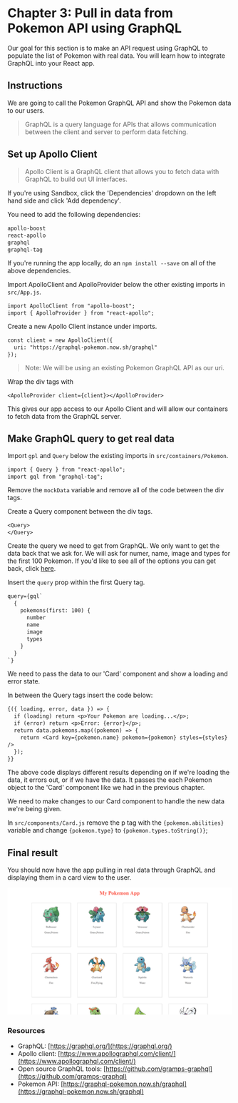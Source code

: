 # Chapter 3: Pull in data from Pokemon API using GraphQL

Our goal for this section is to make an API request using GraphQL to populate the list of Pokemon with real data. You will learn how to integrate GraphQL into your React app.

## Instructions

We are going to call the Pokemon GraphQL API and show the Pokemon data to our users. 

> GraphQL is a query language for APIs that allows communication between the client and server to perform data fetching.

## Set up Apollo Client

> Apollo Client is a GraphQL client that allows you to fetch data with GraphQL to build out UI interfaces. 

If you're using Sandbox, click the 'Dependencies' dropdown on the left hand side and click 'Add dependency'. 

You need to add the following dependencies: 

```
apollo-boost
react-apollo
graphql
graphql-tag
```

If you're running the app locally, do an `npm install --save` on all of the above dependencies. 

Import ApolloClient and ApolloProvider below the other existing imports in `src/App.js`.

```
import ApolloClient from "apollo-boost";
import { ApolloProvider } from "react-apollo";
```

Create a new Apollo Client instance under imports. 

```
const client = new ApolloClient({
  uri: "https://graphql-pokemon.now.sh/graphql"
});
```

> Note: We will be using an existing Pokemon GraphQL API as our uri. 

Wrap the div tags with 

```
<ApolloProvider client={client}></ApolloProvider>
``` 
This gives our app access to our Apollo Client and will allow our containers to fetch data from the GraphQL server. 

## Make GraphQL query to get real data

Import `gpl` and `Query` below the existing imports in `src/containers/Pokemon`.

```
import { Query } from "react-apollo";
import gql from "graphql-tag";
```

Remove the `mockData` variable and remove all of the code between the div tags. 

Create a Query component between the div tags. 

```
<Query>
</Query>
```

Create the query we need to get from GraphQL. We only want to get the data back that we ask for. We will ask for numer, name, image and types for the first 100 Pokemon. If you'd like to see all of the options you can get back, click [here](https://graphql-pokemon.now.sh/graphql).

Insert the `query` prop within the first Query tag. 

```
query={gql`
  {
    pokemons(first: 100) {
      number
      name
      image
      types
    }
  }
`}
```

We need to pass the data to our 'Card' component and show a loading and error state. 

In between the Query tags insert the code below: 

```
{({ loading, error, data }) => {
  if (loading) return <p>Your Pokemon are loading...</p>;
  if (error) return <p>Error: {error}</p>;
  return data.pokemons.map((pokemon) => {
    return <Card key={pokemon.name} pokemon={pokemon} styles={styles} />
  });
}}
```

The above code displays different results depending on if we're loading the data, it errors out, or if we have the data. It passes the each Pokemon object to the 'Card' component like we had in the previous chapter. 

We need to make changes to our Card component to handle the new data we're being given. 

In `src/components/Card.js` remove the p tag with the `{pokemon.abilities}` variable and change `{pokemon.type}` to `{pokemon.types.toString()}`; 

## Final result

You should now have the app pulling in real data through GraphQL and displaying them in a card view to the user. 

![Chapter 3 result](./images/chapter3.png)

### Resources
- GraphQL: [https://graphql.org/](https://graphql.org/)
- Apollo client: [https://www.apollographql.com/client/](https://www.apollographql.com/client/)
- Open source GraphQL tools: [https://github.com/gramps-graphql](https://github.com/gramps-graphql)
- Pokemon API: [https://graphql-pokemon.now.sh/graphql](https://graphql-pokemon.now.sh/graphql)
